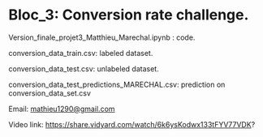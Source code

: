 # Bloc_3: Conversion rate challenge.

Version_finale_projet3_Matthieu_Marechal.ipynb : code.

conversion_data_train.csv: labeled dataset.

conversion_data_test.csv: unlabeled dataset.

conversion_data_test_predictions_MARECHAL.csv: prediction on conversion_data_set.csv






Email: mathieu1290@gmail.com

Video link: https://share.vidyard.com/watch/6k6ysKodwx133tFYV77VDK?
